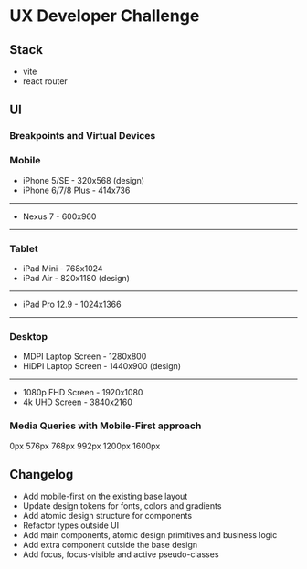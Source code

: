 # UX Developer Challenge

## Stack

- vite
- react router

## UI

### Breakpoints and Virtual Devices

### Mobile

- iPhone 5/SE - 320x568 (design)
- iPhone 6/7/8 Plus - 414x736

---

- Nexus 7 - 600x960

---

### Tablet

- iPad Mini - 768x1024
- iPad Air - 820x1180 (design)

---

- iPad Pro 12.9 - 1024x1366

---

### Desktop

- MDPI Laptop Screen - 1280x800
- HiDPI Laptop Screen - 1440x900 (design)

---

- 1080p FHD Screen - 1920x1080
- 4k UHD Screen - 3840x2160

### Media Queries with Mobile-First approach

0px
576px
768px
992px
1200px
1600px

## Changelog

- Add mobile-first on the existing base layout
- Update design tokens for fonts, colors and gradients
- Add atomic design structure for components
- Refactor types outside UI
- Add main components, atomic design primitives and business logic
- Add extra component outside the base design
- Add focus, focus-visible and active pseudo-classes
